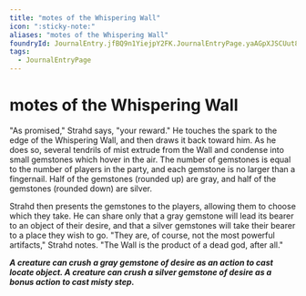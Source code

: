 ```yaml
---
title: "motes of the Whispering Wall"
icon: ":sticky-note:"
aliases: "motes of the Whispering Wall"
foundryId: JournalEntry.jfBQ9n1YiejpY2FK.JournalEntryPage.yaAGpXJSCUut8x4D
tags:
  - JournalEntryPage
---
```


# motes of the Whispering Wall
"As promised," Strahd says, "your reward." He touches the spark to the edge of the Whispering Wall, and then draws it back toward him. As he does so, several tendrils of mist extrude from the Wall and condense into small gemstones which hover in the air. The number of gemstones is equal to the number of players in the party, and each gemstone is no larger than a fingernail. Half of the gemstones (rounded up) are gray, and half of the gemstones (rounded down) are silver.

Strahd then presents the gemstones to the players, allowing them to choose which they take. He can share only that a gray gemstone will lead its bearer to an object of their desire, and that a silver gemstones will take their bearer to a place they wish to go. "They are, of course, not the most powerful artifacts," Strahd notes. "The Wall is the product of a dead god, after all."

***A creature can crush a gray gemstone of desire as an action to cast locate object. A creature can crush a silver gemstone of desire as a bonus action to cast misty step.***